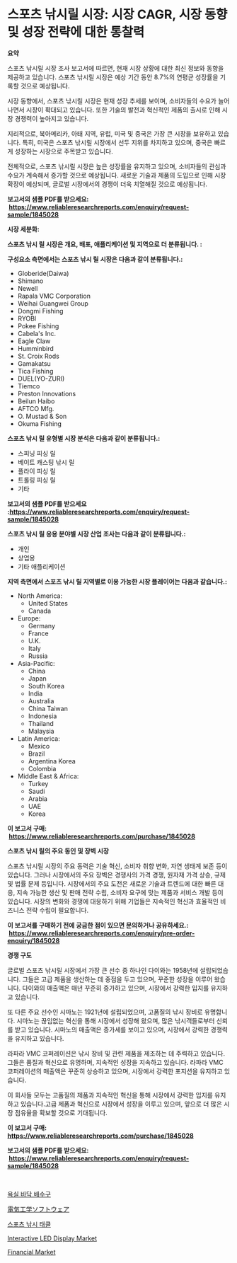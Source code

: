 <p><h1>스포츠 낚시릴 시장: 시장 CAGR, 시장 동향 및 성장 전략에 대한 통찰력</h1></p><p><strong>요약</strong></p>
<p><p>스포츠 낚시릴 시장 조사 보고서에 따르면, 현재 시장 상황에 대한 최신 정보와 동향을 제공하고 있습니다. 스포츠 낚시릴 시장은 예상 기간 동안 8.7%의 연평균 성장률을 기록할 것으로 예상됩니다. </p><p>시장 동향에서, 스포츠 낚시릴 시장은 현재 성장 추세를 보이며, 소비자들의 수요가 늘어나면서 시장이 확대되고 있습니다. 또한 기술의 발전과 혁신적인 제품의 출시로 인해 시장 경쟁력이 높아지고 있습니다.</p><p>지리적으로, 북아메리카, 아태 지역, 유럽, 미국 및 중국은 가장 큰 시장을 보유하고 있습니다. 특히, 미국은 스포츠 낚시릴 시장에서 선두 지위를 차지하고 있으며, 중국은 빠르게 성장하는 시장으로 주목받고 있습니다.</p><p>전체적으로, 스포츠 낚시릴 시장은 높은 성장률을 유지하고 있으며, 소비자들의 관심과 수요가 계속해서 증가할 것으로 예상됩니다. 새로운 기술과 제품의 도입으로 인해 시장 확장이 예상되며, 글로벌 시장에서의 경쟁이 더욱 치열해질 것으로 예상됩니다.</p></p>
<p><strong>보고서의 샘플 PDF를 받으세요: &nbsp;<a href="https://www.reliableresearchreports.com/enquiry/request-sample/1845028">https://www.reliableresearchreports.com/enquiry/request-sample/1845028</a></strong></p>
<p><strong>시장 세분화:</strong></p>
<p><strong> 스포츠 낚시 릴 시장은 개요, 배포, 애플리케이션 및 지역으로 더 분류됩니다. :</strong></p>
<p><strong>구성요소 측면에서는 스포츠 낚시 릴 시장은 다음과 같이 분류됩니다.:</strong></p>
<p><ul><li>Globeride(Daiwa)</li><li>Shimano</li><li>Newell</li><li>Rapala VMC Corporation</li><li>Weihai Guangwei Group</li><li>Dongmi Fishing</li><li>RYOBI</li><li>Pokee Fishing</li><li>Cabela's Inc.</li><li>Eagle Claw</li><li>Humminbird</li><li>St. Croix Rods</li><li>Gamakatsu</li><li>Tica Fishing</li><li>DUEL(YO-ZURI)</li><li>Tiemco</li><li>Preston Innovations</li><li>Beilun Haibo</li><li>AFTCO Mfg.</li><li>O. Mustad & Son</li><li>Okuma Fishing</li></ul></p>
<p><strong> 스포츠 낚시 릴 유형별 시장 분석은 다음과 같이 분류됩니다.:</strong></p>
<p><ul><li>스피닝 피싱 릴</li><li>베이트 캐스팅 낚시 릴</li><li>플라이 피싱 릴</li><li>트롤링 피싱 릴</li><li>기타</li></ul></p>
<p><strong>보고서의 샘플 PDF를 받으세요 :<a href="https://www.reliableresearchreports.com/enquiry/request-sample/1845028">https://www.reliableresearchreports.com/enquiry/request-sample/1845028</a></strong></p>
<p><strong> 스포츠 낚시 릴 응용 분야별 시장 산업 조사는 다음과 같이 분류됩니다.:</strong></p>
<p><ul><li>개인</li><li>상업용</li><li>기타 애플리케이션</li></ul></p>
<p><strong>지역 측면에서 스포츠 낚시 릴 지역별로 이용 가능한 시장 플레이어는 다음과 같습니다.:</strong></p>
<p><ul>
    <li>
        North America:
        <ul>
            <li>United States</li>
            <li>Canada</li>
        </ul>
    </li>
    <li>
        Europe:
        <ul>
            <li>Germany</li>
            <li>France</li>
            <li>U.K.</li>
            <li>Italy</li>
            <li>Russia</li>
        </ul>
    </li>
    <li>
        Asia-Pacific:
        <ul>
            <li>China</li>
            <li>Japan</li>
            <li>South Korea</li>
            <li>India</li>
            <li>Australia</li>
            <li>China Taiwan</li>
            <li>Indonesia</li>
            <li>Thailand</li>
            <li>Malaysia</li>
        </ul>
    </li>
    <li>
        Latin America:
        <ul>
            <li>Mexico</li>
            <li>Brazil</li>
            <li>Argentina Korea</li>
            <li>Colombia</li>
        </ul>
    </li>
    <li>
        Middle East & Africa:
        <ul>
            <li>Turkey</li>
            <li>Saudi</li>
            <li>Arabia</li>
            <li>UAE</li>
            <li>Korea</li>
        </ul>
    </li>
    </ul></p>
<p><strong>이 보고서 구매: &nbsp;<a href="https://www.reliableresearchreports.com/purchase/1845028">https://www.reliableresearchreports.com/purchase/1845028</a></strong></p>
<p><strong>스포츠 낚시 릴의 주요 동인 및 장벽 시장</strong></p>
<p><p>스포츠 낚시릴 시장의 주요 동력은 기술 혁신, 소비자 취향 변화, 자연 생태계 보존 등이 있습니다. 그러나 시장에서의 주요 장벽은 경쟁사의 가격 경쟁, 원자재 가격 상승, 규제 및 법률 문제 등입니다. 시장에서의 주요 도전은 새로운 기술과 트렌드에 대한 빠른 대응, 지속 가능한 생산 및 판매 전략 수립, 소비자 요구에 맞는 제품과 서비스 개발 등이 있습니다. 시장의 변화와 경쟁에 대응하기 위해 기업들은 지속적인 혁신과 효율적인 비즈니스 전략 수립이 필요합니다.</p></p>
<p><strong>이 보고서를 구매하기 전에 궁금한 점이 있으면 문의하거나 공유하세요.: &nbsp;<a href="https://www.reliableresearchreports.com/enquiry/pre-order-enquiry/1845028">https://www.reliableresearchreports.com/enquiry/pre-order-enquiry/1845028</a></strong></p>
<p><strong>경쟁 구도</strong></p>
<p><p>글로벌 스포츠 낚시릴 시장에서 가장 큰 선수 중 하나인 다이와는 1958년에 설립되었습니다. 그들은 고급 제품을 생산하는 데 중점을 두고 있으며, 꾸준한 성장을 이루어 왔습니다. 다이와의 매출액은 매년 꾸준히 증가하고 있으며, 시장에서 강력한 입지를 유지하고 있습니다.</p><p>또 다른 주요 선수인 시마노는 1921년에 설립되었으며, 고품질의 낚시 장비로 유명합니다. 시마노는 끊임없는 혁신을 통해 시장에서 성장해 왔으며, 많은 낚시객들로부터 신뢰를 받고 있습니다. 시마노의 매출액은 증가세를 보이고 있으며, 시장에서 강력한 경쟁력을 유지하고 있습니다.</p><p>라파라 VMC 코퍼레이션은 낚시 장비 및 관련 제품을 제조하는 데 주력하고 있습니다. 그들은 품질과 혁신으로 유명하며, 지속적인 성장을 지속하고 있습니다. 라파라 VMC 코퍼레이션의 매출액은 꾸준히 상승하고 있으며, 시장에서 강력한 포지션을 유지하고 있습니다.</p><p>이 회사들 모두는 고품질의 제품과 지속적인 혁신을 통해 시장에서 강력한 입지를 유지하고 있습니다.고급 제품과 혁신으로 시장에서 성장을 이루고 있으며, 앞으로 더 많은 시장 점유율을 확보할 것으로 기대됩니다.</p></p>
<p><strong>이 보고서 구매: &nbsp; <a href="https://www.reliableresearchreports.com/purchase/1845028">https://www.reliableresearchreports.com/purchase/1845028</a></strong></p>
<p><strong>보고서의 샘플 PDF를 받으세요: &nbsp;<a href="https://www.reliableresearchreports.com/enquiry/request-sample/1845028">https://www.reliableresearchreports.com/enquiry/request-sample/1845028</a></strong><strong></strong></p>
<p>&nbsp;</p>
<p><p><a href="https://medium.com/@tommywilkinsblakev5p335aqoc/%EC%9A%95%EC%8B%A4-%EB%B0%94%EB%8B%A5-%EB%B0%B0%EC%88%98%EA%B5%AC-%EC%8B%9C%EC%9E%A5-%EC%8B%9C%EC%9E%A5-%EC%A0%90%EC%9C%A0%EC%9C%A8-%EC%8B%9C%EC%9E%A5-%EB%8F%99%ED%96%A5-%EB%B0%8F-%EB%AF%B8%EB%9E%98-%EC%84%B1%EC%9E%A5-%ED%83%90%EC%83%89-a5c1d00b0b05">욕실 바닥 배수구</a></p><p><a href="https://medium.com/@lorenzaschmeler/%E9%9B%BB%E6%B0%97%E5%B7%A5%E5%AD%A6%E3%82%BD%E3%83%95%E3%83%88%E3%82%A6%E3%82%A7%E3%82%A2%E3%81%AE%E5%B8%82%E5%A0%B4%E3%82%B7%E3%82%A7%E3%82%A2%E3%81%AE%E9%80%B2%E5%8C%96%E3%81%A8%E5%B8%82%E5%A0%B4%E6%88%90%E9%95%B7%E3%83%88%E3%83%AC%E3%83%B3%E3%83%892024%E5%B9%B4%E3%81%8B%E3%82%892031%E5%B9%B4-8a481476be0d">電気工学ソフトウェア</a></p><p><a href="https://github.com/hxzi07639916/Market-Research-Report-List-1/blob/main/2425835186106.md">스포츠 낚시 태클</a></p><p><a href="https://view.publitas.com/reportprime-1/interactive-led-display-market-size-share-trends-analysis-report-by-material-by-type-by-end-user-by-region-and-segment-forecasts-2024-2031/">Interactive LED Display Market</a></p><p><a href="https://github.com/Paul14Anderson63/Market-Research-Report-List-3/blob/main/financial-market.md">Financial Market</a></p></p>